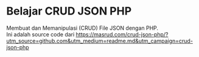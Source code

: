 # Belajar CRUD JSON PHP
Membuat dan Memanipulasi (CRUD) File JSON dengan PHP.<br>Ini adalah source code dari https://masrud.com/crud-json-php/?utm_source=github.com&utm_medium=readme.md&utm_campaign=crud-json-php
